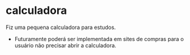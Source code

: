 # calculadora
Fiz uma pequena calculadora para estudos.
* Futuramente poderá ser implementada em sites de compras para o usuário não precisar abrir a calculadora.
